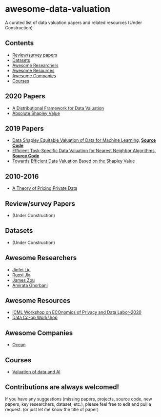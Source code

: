 # awesome-data-valuation
A curated list of data valuation papers and related resources (Under Construction)

## Contents
 - [Review/survey papers](https://github.com/murari023/awesome-data-valuation/#reviewsurvey-papers)
 - [Datasets](https://github.com/murari023/awesome-data-valuation#datasets)
 - [Awesome Researchers](https://github.com/murari023/awesome-data-valuation#awesome-researchers)
 - [Awesome Resources](https://github.com/murari023/awesome-data-valuation#awesome-resources)
 - [Awesome Companies](https://github.com/murari023/awesome-data-valuation#awesome-resources)
 - [Courses](https://github.com/murari023/awesome-data-valuation/blob/master/README.md#projects)

## 2020 Papers
- [A Distributional Framework for Data Valuation](https://arxiv.org/abs/2002.12334)
- [Absolute Shapley Value](https://arxiv.org/abs/2003.10076)

## 2019 Papers
- [Data Shapley Equitable Valuation of Data for Machine Learning](http://proceedings.mlr.press/v97/ghorbani19c/ghorbani19c.pdf), [**Source Code**](https://github.com/amiratag/DataShapley)
- [Efficient Task-Specific Data Valuation for Nearest Neighbor Algorithms](https://arxiv.org/abs/1908.08619), [**Source Code**](https://github.com/murari023/KNN-PVLDB)
- [Towards Efficient Data Valuation Based on the Shapley Value](https://arxiv.org/abs/1902.10275)

## 2010-2016
- [A Theory of Pricing Private Data](https://arxiv.org/abs/1208.5258)

## Review/survey Papers
- (Under Construction)

## Datasets
- (Under Construction)

## Awesome Researchers
- [Jinfei Liu](http://www.mathcs.emory.edu/~jliu253/)
- [Ruoxi Jia](https://ruoxijia.info/)
- [James Zou](https://www.james-zou.com/)
- [Amirata Ghorbani](https://www.amiratag.com/)

## Awesome Resources
- [ICML Workshop on ECOnomics of Privacy and Data Labor-2020](https://vasiloglou.github.io/EcoPaDL/)
- [Data Co-op Workshop](https://csrcl.huji.ac.il/event/data-co-op-workshop)

## Awesome Companies
- [Ocean](oceanprotocol.com)

## Courses
- [Valuation of data and AI](https://canvas.stanford.edu/courses/114221)

## Contributions are always welcomed!
If you have any suggestions (missing papers, projects, source code, new papers, key researchers, dataset, etc.), please feel free to edit and pull a request. (or just let me know the title of paper)
